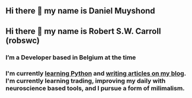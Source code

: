 ## Hi there 👋 my name is Daniel Muyshond
## Hi there 👋 my name is Robert S.W. Carroll (robswc)

### I’m a Developer based in Belgium at the time

### I'm currently [learning Python](https://www.coursera.org/specializations/python) and [writing articles on my blog](https://dmshd.github.io/). I'm currently learning trading, improving my daily with neuroscience based tools, and I pursue a form of milimalism.


<!--
**dmshd/dmshd** is a ✨ _special_ ✨ repository because its `README.md` (this file) appears on your GitHub profile.

Here are some ideas to get you started:

- 🔭 I’m currently working on ...
- 🌱 I’m currently learning ...
- 👯 I’m looking to collaborate on ...
- 🤔 I’m looking for help with ...
- 💬 Ask me about ...
- 📫 How to reach me: ...
- 😄 Pronouns: ...
- ⚡ Fun fact: ...
-->
